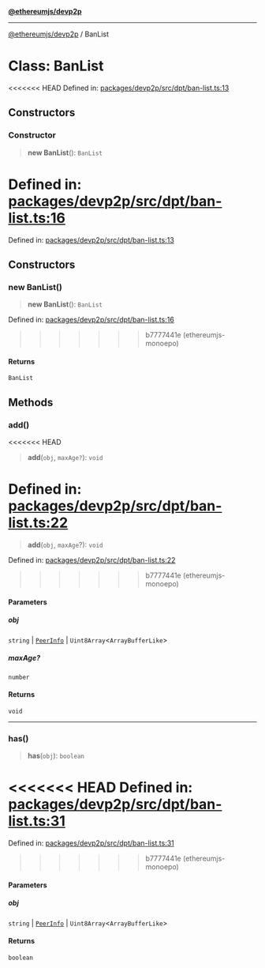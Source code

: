 [**@ethereumjs/devp2p**](../README.md)

***

[@ethereumjs/devp2p](../README.md) / BanList

# Class: BanList

<<<<<<< HEAD
Defined in: [packages/devp2p/src/dpt/ban-list.ts:13](https://github.com/ethereumjs/ethereumjs-monorepo/blob/master/packages/devp2p/src/dpt/ban-list.ts#L13)

## Constructors

### Constructor

> **new BanList**(): `BanList`

Defined in: [packages/devp2p/src/dpt/ban-list.ts:16](https://github.com/ethereumjs/ethereumjs-monorepo/blob/master/packages/devp2p/src/dpt/ban-list.ts#L16)
=======
Defined in: [packages/devp2p/src/dpt/ban-list.ts:13](https://github.com/Dargon789/ethereumjs-monorepo/blob/master/packages/devp2p/src/dpt/ban-list.ts#L13)

## Constructors

### new BanList()

> **new BanList**(): `BanList`

Defined in: [packages/devp2p/src/dpt/ban-list.ts:16](https://github.com/Dargon789/ethereumjs-monorepo/blob/master/packages/devp2p/src/dpt/ban-list.ts#L16)
>>>>>>> b7777441e (ethereumjs-monoepo)

#### Returns

`BanList`

## Methods

### add()

<<<<<<< HEAD
> **add**(`obj`, `maxAge?`): `void`

Defined in: [packages/devp2p/src/dpt/ban-list.ts:22](https://github.com/ethereumjs/ethereumjs-monorepo/blob/master/packages/devp2p/src/dpt/ban-list.ts#L22)
=======
> **add**(`obj`, `maxAge`?): `void`

Defined in: [packages/devp2p/src/dpt/ban-list.ts:22](https://github.com/Dargon789/ethereumjs-monorepo/blob/master/packages/devp2p/src/dpt/ban-list.ts#L22)
>>>>>>> b7777441e (ethereumjs-monoepo)

#### Parameters

##### obj

`string` | [`PeerInfo`](../interfaces/PeerInfo.md) | `Uint8Array`\<`ArrayBufferLike`\>

##### maxAge?

`number`

#### Returns

`void`

***

### has()

> **has**(`obj`): `boolean`

<<<<<<< HEAD
Defined in: [packages/devp2p/src/dpt/ban-list.ts:31](https://github.com/ethereumjs/ethereumjs-monorepo/blob/master/packages/devp2p/src/dpt/ban-list.ts#L31)
=======
Defined in: [packages/devp2p/src/dpt/ban-list.ts:31](https://github.com/Dargon789/ethereumjs-monorepo/blob/master/packages/devp2p/src/dpt/ban-list.ts#L31)
>>>>>>> b7777441e (ethereumjs-monoepo)

#### Parameters

##### obj

`string` | [`PeerInfo`](../interfaces/PeerInfo.md) | `Uint8Array`\<`ArrayBufferLike`\>

#### Returns

`boolean`
